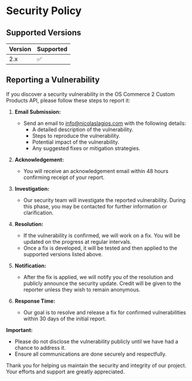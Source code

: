 # Security Policy

## Supported Versions

| Version | Supported          |
| ------- | ------------------ |
| 2.x   | :white_check_mark: |

## Reporting a Vulnerability

If you discover a security vulnerability in the OS Commerce 2 Custom Products API, please follow these steps to report it:

1. **Email Submission:**
   - Send an email to [info@nicolaslagios.com](mailto:info@nicolaslagios.com) with the following details:
     - A detailed description of the vulnerability.
     - Steps to reproduce the vulnerability.
     - Potential impact of the vulnerability.
     - Any suggested fixes or mitigation strategies.

2. **Acknowledgement:**
   - You will receive an acknowledgement email within 48 hours confirming receipt of your report.

3. **Investigation:**
   - Our security team will investigate the reported vulnerability. During this phase, you may be contacted for further information or clarification.

4. **Resolution:**
   - If the vulnerability is confirmed, we will work on a fix. You will be updated on the progress at regular intervals.
   - Once a fix is developed, it will be tested and then applied to the supported versions listed above.

5. **Notification:**
   - After the fix is applied, we will notify you of the resolution and publicly announce the security update. Credit will be given to the reporter unless they wish to remain anonymous.

6. **Response Time:**
   - Our goal is to resolve and release a fix for confirmed vulnerabilities within 30 days of the initial report.

**Important:**
- Please do not disclose the vulnerability publicly until we have had a chance to address it.
- Ensure all communications are done securely and respectfully.

Thank you for helping us maintain the security and integrity of our project. Your efforts and support are greatly appreciated.
